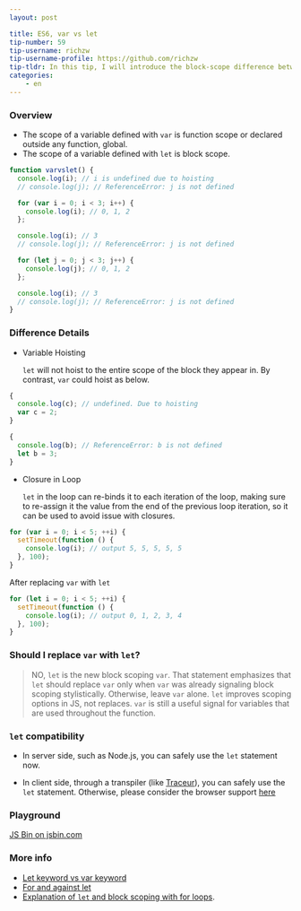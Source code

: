 ```yaml
---
layout: post

title: ES6, var vs let
tip-number: 59
tip-username: richzw
tip-username-profile: https://github.com/richzw
tip-tldr: In this tip, I will introduce the block-scope difference between keyword var and let. Should I replace var by let? let's take a look
categories:
    - en
---
```


### Overview

- The scope of a variable defined with `var` is function scope or declared outside any function, global.
- The scope of a variable defined with `let` is block scope.

```js
function varvslet() {
  console.log(i); // i is undefined due to hoisting
  // console.log(j); // ReferenceError: j is not defined

  for (var i = 0; i < 3; i++) {
    console.log(i); // 0, 1, 2
  };

  console.log(i); // 3
  // console.log(j); // ReferenceError: j is not defined

  for (let j = 0; j < 3; j++) {
    console.log(j); // 0, 1, 2
  };

  console.log(i); // 3
  // console.log(j); // ReferenceError: j is not defined
}
```

### Difference Details

- Variable Hoisting

  `let` will not hoist to the entire scope of the block they appear in. By contrast, `var` could hoist as below.

```js
{
  console.log(c); // undefined. Due to hoisting
  var c = 2;
}

{
  console.log(b); // ReferenceError: b is not defined
  let b = 3;
}
```

- Closure in Loop

  `let` in the loop can re-binds it to each iteration of the loop, making sure to re-assign it the value from the end of the previous loop iteration, so it can be used to avoid issue with closures.

```js
for (var i = 0; i < 5; ++i) {
  setTimeout(function () {
    console.log(i); // output 5, 5, 5, 5, 5
  }, 100);  
}
```

  After replacing `var` with `let`
  
```js
for (let i = 0; i < 5; ++i) {
  setTimeout(function () {
    console.log(i); // output 0, 1, 2, 3, 4 
  }, 100);  
}
```


### Should I replace `var` with `let`?

> NO, `let` is the new block scoping `var`. That statement emphasizes that `let` should replace `var` only when `var` was already signaling
block scoping stylistically. Otherwise, leave `var` alone. `let` improves scoping options in JS, not replaces. `var` is still a useful signal for variables that are used throughout the function. 

### `let` compatibility

- In server side, such as Node.js, you can safely use the `let` statement now.
  
- In client side, through a transpiler (like [Traceur](https://github.com/google/traceur-compiler)), you can safely use the `let` statement. Otherwise, please consider the browser support [here](http://caniuse.com/#search=let)

### Playground
<div>
  <a class="jsbin-embed" href="http://jsbin.com/yumaye/embed?js,console">JS Bin on jsbin.com</a><script src="http://static.jsbin.com/js/embed.min.js?3.39.11"></script>
</div>

### More info

- [Let keyword vs var keyword](http://stackoverflow.com/questions/762011/let-keyword-vs-var-keyword)
- [For and against let](https://davidwalsh.name/for-and-against-let)
- [Explanation of `let` and block scoping with for loops](http://stackoverflow.com/questions/30899612/explanation-of-let-and-block-scoping-with-for-loops/30900289#30900289).
